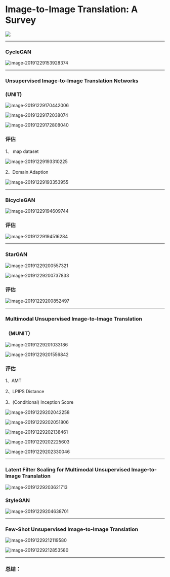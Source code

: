 # Image-to-Image Translation: A Survey



![](/home/chenshen/Documents/PaperReading/images/horse2zebra.gif)

___

### CycleGAN

![image-20191229153928374](images/image-20191229153928374.png)

---

### Unsupervised Image-to-Image Translation Networks

### (UNIT)



![image-20191229170442006](images/image-20191229170442006.png)

![image-20191229172038074](images/image-20191229172038074.png)

![image-20191229172808040](images/image-20191229172808040.png)

### 评估

1、 map dataset

![image-20191229193310225](images/image-20191229193310225.png)

2、Domain Adaption

![image-20191229193353955](images/image-20191229193353955.png)

---

### BicycleGAN

![image-20191229194609744](images/image-20191229194609744.png)

### 评估

![image-20191229194516284](images/image-20191229194516284.png)

---

### StarGAN

![image-20191229200557321](images/image-20191229200557321.png)

![image-20191229200737833](images/image-20191229200737833.png)

### 评估

![image-20191229200852497](images/image-20191229200852497.png)

---

### Multimodal Unsupervised Image-to-Image Translation

### （MUNIT）

![image-20191229201033186](images/image-20191229201033186.png)

![image-20191229201556842](images/image-20191229201556842.png)

### 评估

1、AMT

2、LPIPS Distance

3、(Conditional) Inception Score

![image-20191229202042258](images/image-20191229202042258.png)

![image-20191229202051806](images/image-20191229202051806.png)

![image-20191229202138461](images/image-20191229202138461.png)

![image-20191229202225603](images/image-20191229202225603.png)

![image-20191229202330046](images/image-20191229202330046.png)

---

### Latent Filter Scaling for Multimodal Unsupervised Image-to-Image Translation

![image-20191229203621713](images/image-20191229203621713.png)

### StyleGAN

![image-20191229204638701](images/image-20191229204638701.png)



---

### Few-Shot Unsupervised Image-to-Image Translation

![image-20191229212119580](images/image-20191229212119580.png)

![image-20191229212853580](images/image-20191229212853580.png)

---

### 总结：

